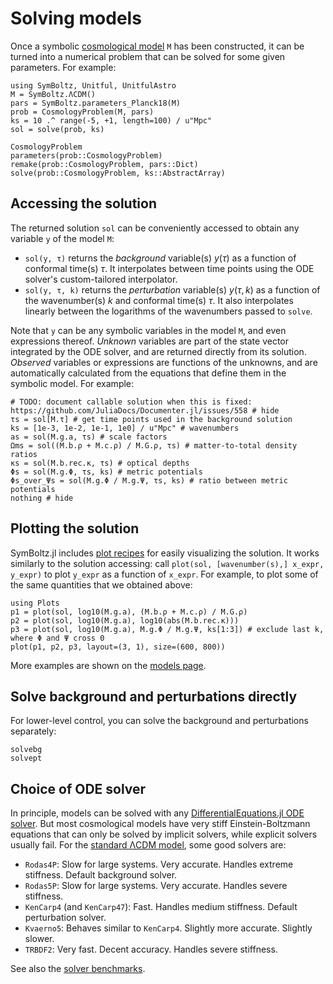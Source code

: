 # Solving models

Once a symbolic [cosmological model](@ref "Models") `M` has been constructed, it can be turned into a numerical problem that can be solved for some given parameters.
For example:
```@example sol
using SymBoltz, Unitful, UnitfulAstro
M = SymBoltz.ΛCDM()
pars = SymBoltz.parameters_Planck18(M)
prob = CosmologyProblem(M, pars)
ks = 10 .^ range(-5, +1, length=100) / u"Mpc"
sol = solve(prob, ks)
```

```@docs
CosmologyProblem
parameters(prob::CosmologyProblem)
remake(prob::CosmologyProblem, pars::Dict)
solve(prob::CosmologyProblem, ks::AbstractArray)
```

## Accessing the solution

The returned solution `sol` can be conveniently accessed to obtain any variable `y` of the model `M`:

- `sol(y, τ)` returns the *background* variable(s) $y(τ)$ as a function of conformal time(s) $τ$. It interpolates between time points using the ODE solver's custom-tailored interpolator.
- `sol(y, τ, k)` returns the *perturbation* variable(s) $y(τ,k)$ as a function of the wavenumber(s) $k$ and conformal time(s) $τ$. It also interpolates linearly between the logarithms of the wavenumbers passed to `solve`.

Note that `y` can be any symbolic variables in the model `M`, and even expressions thereof.
*Unknown* variables are part of the state vector integrated by the ODE solver, and are returned directly from its solution.
*Observed* variables or expressions are functions of the unknowns, and are automatically calculated from the equations that define them in the symbolic model.
For example:

```@example sol
# TODO: document callable solution when this is fixed: https://github.com/JuliaDocs/Documenter.jl/issues/558 # hide
τs = sol[M.τ] # get time points used in the background solution
ks = [1e-3, 1e-2, 1e-1, 1e0] / u"Mpc" # wavenumbers
as = sol(M.g.a, τs) # scale factors
Ωms = sol((M.b.ρ + M.c.ρ) / M.G.ρ, τs) # matter-to-total density ratios
κs = sol(M.b.rec.κ, τs) # optical depths
Φs = sol(M.g.Φ, τs, ks) # metric potentials
Φs_over_Ψs = sol(M.g.Φ / M.g.Ψ, τs, ks) # ratio between metric potentials
nothing # hide
```

## Plotting the solution

SymBoltz.jl includes [plot recipes](https://docs.juliaplots.org/latest/recipes/) for easily visualizing the solution.
It works similarly to the solution accessing: call `plot(sol, [wavenumber(s),] x_expr, y_expr)` to plot `y_expr` as a function of `x_expr`.
For example, to plot some of the same quantities that we obtained above:
```@example sol
using Plots
p1 = plot(sol, log10(M.g.a), (M.b.ρ + M.c.ρ) / M.G.ρ)
p2 = plot(sol, log10(M.g.a), log10(abs(M.b.rec.κ)))
p3 = plot(sol, log10(M.g.a), M.g.Φ / M.g.Ψ, ks[1:3]) # exclude last k, where Φ and Ψ cross 0
plot(p1, p2, p3, layout=(3, 1), size=(600, 800))
```

More examples are shown on the [models page](@ref "Models").

## Solve background and perturbations directly

For lower-level control, you can solve the background and perturbations separately:
```@docs
solvebg
solvept
```

## Choice of ODE solver

In principle, models can be solved with any [DifferentialEquations.jl ODE solver](https://docs.sciml.ai/DiffEqDocs/stable/solvers/ode_solve/).
But most cosmological models have very stiff Einstein-Boltzmann equations that can only be solved by implicit solvers, while explicit solvers usually fail.
For the [standard ΛCDM model](@ref "Standard ΛCDM"), some good solvers are:

- `Rodas4P`: Slow for large systems. Very accurate. Handles extreme stiffness. Default background solver.
- `Rodas5P`: Slow for large systems. Very accurate. Handles severe stiffness.
- `KenCarp4` (and `KenCarp47`): Fast. Handles medium stiffness. Default perturbation solver.
- `Kvaerno5`: Behaves similar to `KenCarp4`. Slightly more accurate. Slightly slower.
- `TRBDF2`: Very fast. Decent accuracy. Handles severe stiffness.

See also the [solver benchmarks](@ref "Performance and benchmarks").
